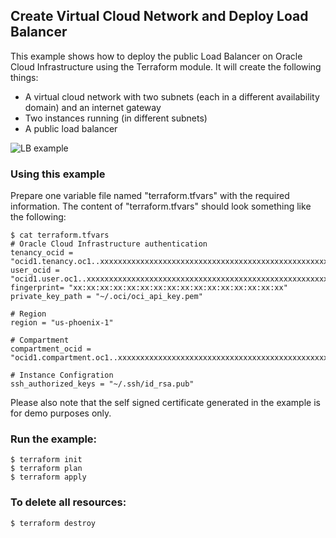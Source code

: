 ## Create Virtual Cloud Network and Deploy Load Balancer
This example shows how to deploy the public Load Balancer on Oracle Cloud Infrastructure using the Terraform module. It will create the following things:

* A virtual cloud network with two subnets (each in a different availability domain) and an internet gateway
* Two instances running (in different subnets)
* A public load balancer

![LB example](./images/lb-example.png)

### Using this example
Prepare one variable file named "terraform.tfvars" with the required information. The content of "terraform.tfvars" should look something like the following:

```
$ cat terraform.tfvars
# Oracle Cloud Infrastructure authentication
tenancy_ocid = "ocid1.tenancy.oc1..xxxxxxxxxxxxxxxxxxxxxxxxxxxxxxxxxxxxxxxxxxxxxxxxxxxxxxxxxxxx"
user_ocid = "ocid1.user.oc1..xxxxxxxxxxxxxxxxxxxxxxxxxxxxxxxxxxxxxxxxxxxxxxxxxxxxxxxxxxxx"
fingerprint= "xx:xx:xx:xx:xx:xx:xx:xx:xx:xx:xx:xx:xx:xx:xx:xx"
private_key_path = "~/.oci/oci_api_key.pem"

# Region
region = "us-phoenix-1"

# Compartment
compartment_ocid = "ocid1.compartment.oc1..xxxxxxxxxxxxxxxxxxxxxxxxxxxxxxxxxxxxxxxxxxxxxxxxxxxxxxxxxxxx"

# Instance Configration
ssh_authorized_keys = "~/.ssh/id_rsa.pub"
```

Please also note that the self signed certificate generated in the example is for demo purposes only.

### Run the example:

```
$ terraform init
$ terraform plan
$ terraform apply
```

### To delete all resources:

```
$ terraform destroy
```

